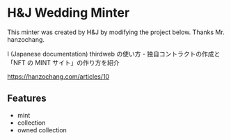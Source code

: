 # H&J Wedding Minter

This minter was created by H&J by modifying the project below. Thanks Mr. hanzochang.

I 
(Japanese documentation) thirdweb の使い方 - 独自コントラクトの作成と「NFT の MINT サイト」の作り方を紹介

https://hanzochang.com/articles/10


## Features

- mint
- collection
- owned collection
